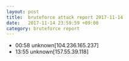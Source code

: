 ```yaml
---
layout: post
title:  bruteforce attack report 2017-11-14
date:   2017-11-14 23:59:59 +09:00
category: bruteforce report
---
```


* 00:58 unknown[104.236.165.237]
* 13:55 unknown[157.55.39.118]
